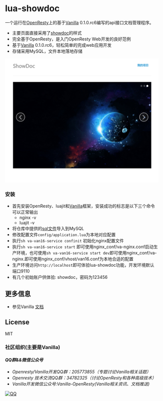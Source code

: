 # lua-showdoc

一个运行在[OpenResty](http://openresty.org)上的基于[Vanilla](https://github.com/idevz/vanilla) 0.1.0.rc6编写的api接口文档管理程序。

- 主要页面直接采用了[showdoc](https://github.com/star7th/showdoc)的样式
- 完全基于OpenResty，是入门OpenResty Web开发的良好范例
- 基于[Vanilla](https://github.com/idevz/vanilla) 0.1.0.rc6，轻松简单的完成web应用开发
- 存储采用MySQL，文件本地落地存储

![首页](./doc/index.png)


### 安装

- 首先安装OpenResty、luajit和[Vanilla](https://github.com/idevz/vanilla)框架，安装成功的标志是以下三个命令可以正常输出
	- nginx -v
	- luajit -v
- 将仓库中提供的[sql文件](install/api.sql)导入到MySQL
- 修改配置文件`config/application.lua`为本地对应配置
- 执行`sh va-van16-service confinit` 初始化nginx配置文件
- 执行`sh va-van16-service start` 即可使用nginx_conf/va-nginx.conf启动生产环境，也可使用`sh va-van16-service start dev`即可使用nginx_conf/va-nginx.即可使用nginx_conf/vhost/van16.conf为本地合适的配置
- 生产环境访问`http://localhost`即可体验lua-showdoc功能，开发环境默认端口9110
- 有几个初始账户供体验: showdoc，密码为123456


## 更多信息

- 参见Vanilla [文档](https://idevz.gitbooks.io/vanilla-zh/content/index.html)

## License

MIT


### 社区组织(主要是Vanilla)
#### *QQ群&&微信公众号*
- *Openresty/Vanilla开发QQ群：205773855（专题讨论Vanilla相关话题）*
- *Openresty 技术交流QQ群：34782325（讨论OpenResty和各种高级技术）*
- *Vanilla开发微信公众号:Vanilla-OpenResty(Vanilla相关资讯、文档推送)*


[![QQ](http://pub.idqqimg.com/wpa/images/group.png)](http://shang.qq.com/wpa/qunwpa?idkey=673157ee0f0207ce2fb305d15999225c5aa967e88913dfd651a8cf59e18fd459)